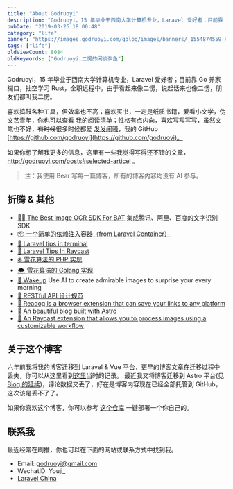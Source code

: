 ```yaml
---
title: "About Godruoyi"
description: "Godruoyi，15 年毕业于西南大学计算机专业，Laravel 爱好者；目前靠 Go 养家糊口，抽空学习 Rust，全职远程中"
pubDate: "2019-03-26 18:00:48"
category: "life"
banner: "https://images.godruoyi.com/gblog/images/banners/_1554874559_RUE1L2EnwC.avif"
tags: ["life"]
oldViewCount: 8084
oldKeywords: ["Godruoyi,二愣的闲谈杂鱼"]
---
```


Godruoyi，15 年毕业于西南大学计算机专业，Laravel 爱好者；目前靠 Go 养家糊口，抽空学习 Rust，全职远程中。由于看起来像二愣，说起话来也像二愣，朋友们都叫我二愣。

喜欢捣鼓各种工具，但效率也不高；喜欢买书，一定是纸质书籍，爱看小文学，伪文艺青年，你也可以查看 [我的阅读清单](https://godruoyi.com/posts/my-books)；性格有点内向，喜欢写写写写，虽然文笔也不好，~~有时候~~很多时候都爱 [发发闹骚](https://godruoyi.com/categories/life)，我的 GitHub [https://github.com/godruoyi](https://github.com/godruoyi)。

如果你想了解我更多的信息，这里有一些我觉得写得还不错的文章，http://godruoyi.com/posts#selected-articel 。

> 注：我使用 Bear 写每一篇博客，所有的博客内容均没有 AI 参与。

## 折腾 & 其他

*  [🧚🏾 The Best Image OCR SDK For BAT](https://github.com/godruoyi/ocr)  集成腾讯、阿里、百度的文字识别 SDK
*  [📦 一个简单的依赖注入容器（from Laravel Container）](https://github.com/godruoyi/easy-container)
*  [🍡 Laravel tips in terminal](https://github.com/godruoyi/laravel-tips)
*  [🥑 Laravel Tips In Raycast](https://github.com/godruoyi/laravel-tips-raycast)
*  [❄️ 雪花算法的 PHP 实现](https://godruoyi.com/posts/php-id-generator-based-on-snowflake-algorithm)
*  [🌨️ 雪花算法的 Golang 实现](https://godruoyi.com/posts/golang-snowflake)
*  [🌰 Wakeup](https://github.com/godruoyi/wakeup) Use AI to create admirable images to surprise your every morning
*  [📰 RESTful API 设计规范](https://godruoyi.com/posts/the-resetful-api-design-specification)
*  [🐶 Readog is a browser extension that can save your links to any platform](https://github.com/godruoyi/readog)
*  [🎈 An beautiful blog built with Astro](https://github.com/godruoyi/gblog)
*  [🐝 An Raycast extension that allows you to process images using a customizable workflow](https://github.com/godruoyi/imageflow)

## 关于这个博客

六年前我将我的博客迁移到 Laravel & Vue 平台，更早的博客文章在迁移过程中丢失，你可以从这里看到[这里](https://godruoyi.com/posts/the-about-gblog/)当时的记录。 最近我又将博客迁移到 Astro 平台(见[Blog 的延续](https://godruoyi.com/posts/blog-3/))，评论数据又丢了，好在是博客内容现在已经全部托管到 GitHub，这次该是丢不了了。

如果你喜欢这个博客，你可以参考 [这个仓库](https://github.com/godruoyi/gblog) 一键部署一个你自己的。

## 联系我

最近经常在刷推，你也可以在下面的网站或联系方式中找到我。

* Email: godruoyi@gmail.com
* WechatID: Youji_
* [Laravel China](https://learnku.com/users/5359)
